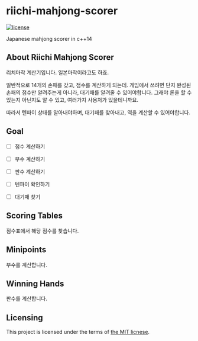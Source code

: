 # riichi-mahjong-scorer

[![license](https://img.shields.io/github/license/mashape/apistatus.svg?maxAge=2592000)][license]

Japanese mahjong scorer in c++14

[license]: https://github.com/sidsryu/riichi-mahjong-scorer/blob/master/LICENSE 


## About Riichi Mahjong Scorer

리치마작 계산기입니다. 일본마작이라고도 하죠.

일반적으로 14개의 손패를 갖고, 점수를 계산하게 되는데.
게임에서 쓰려면 단지 완성된 손패의 점수만 알려주는게 아니라, 
대기패를 알려줄 수 있어야합니다. 
그래야 론을 할 수 있는지 아닌지도 알 수 있고, 여러가지 사용처가 있을테니까요.

따라서 텐파이 상태를 알아내야하며, 대기패를 찾아내고, 역을 계산할 수 있어야합니다. 


## Goal

- [ ] 점수 계산하기
- [ ] 부수 계산하기
- [ ] 판수 계산하기
- [ ] 텐파이 확인하기
- [ ] 대기패 찾기


## Scoring Tables

점수표에서 해당 점수를 찾습니다.

## Minipoints

부수를 계산합니다.

## Winning Hands

판수를 계산합니다.

## Licensing

This project is licensed under the terms of [the MIT licnese][license].
